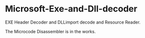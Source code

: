 Microsoft-Exe-and-Dll-decoder
=============================

EXE Header Decoder and DLLimport decode and Resource Reader.

The Microcode Disassembler is in the works.
